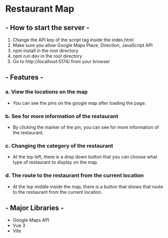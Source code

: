 # Restaurant Map 
## - How to start the server - 
1. Change the API key of the script tag inside the index.html
2. Make sure you allow Google Maps Place, Direction, JavaScript API
2. npm install in the root directory
3. npm run dev in the root directory
4. Go to http://localhost:5174/ from your browser

## - Features -

### a. View the locations on the map
- You can see the pins on the google map after loading the page.

### b. See for more information of the restaurant
- By clicking the marker of the pin, you can see for more information of the restaurant.

### c. Changing the category of the restaurant
- At the top left, there is a drop down button that you can choose what type of restaurant to display on the map.

### d. The route to the restaurant from the current location
- At the top middle inside the map, there is a button that shows that route to the restaurant from the current location.


## - Major Libraries -

- Google Maps API
- Vue 3
- Vite
